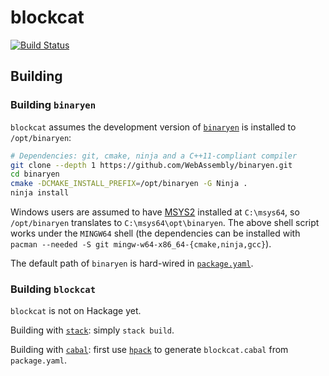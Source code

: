 # blockcat

[![Build Status](https://travis-ci.org/TerrorJack/blockcat.svg)](https://travis-ci.org/TerrorJack/blockcat)

## Building

### Building `binaryen`

`blockcat` assumes the development version of [`binaryen`](https://github.com/WebAssembly/binaryen) is installed to `/opt/binaryen`:

```sh
# Dependencies: git, cmake, ninja and a C++11-compliant compiler
git clone --depth 1 https://github.com/WebAssembly/binaryen.git
cd binaryen
cmake -DCMAKE_INSTALL_PREFIX=/opt/binaryen -G Ninja .
ninja install
```

Windows users are assumed to have [MSYS2](http://www.msys2.org/) installed at `C:\msys64`, so `/opt/binaryen` translates to `C:\msys64\opt\binaryen`. The above shell script works under the `MINGW64` shell (the dependencies can be installed with `pacman --needed -S git mingw-w64-x86_64-{cmake,ninja,gcc}`).

The default path of `binaryen` is hard-wired in [`package.yaml`](package.yaml).

### Building `blockcat`

`blockcat` is not on Hackage yet.

Building with [`stack`](https://docs.haskellstack.org/en/stable/README/): simply `stack build`.

Building with [`cabal`](https://cabal.readthedocs.io/en/latest/): first use [`hpack`](https://github.com/sol/hpack) to generate `blockcat.cabal` from `package.yaml`.
